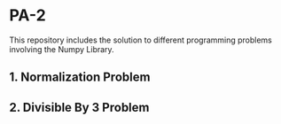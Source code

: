 # PA-2
This repository includes the solution to different programming problems involving the Numpy Library. 

## 1. Normalization Problem


## 2. Divisible By 3 Problem


